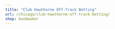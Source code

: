 ```yaml
---
title: "Club Hawthorne Off-Track Betting"
url: /chicago/club-hawthorne-off-track-betting/
shop: bookmaker
---
```

